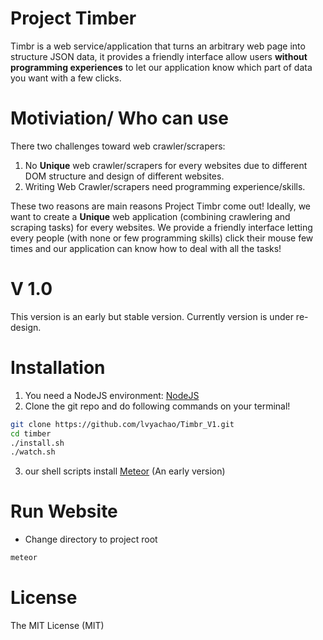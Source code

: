 # Project Timber
Timbr is a web service/application that turns an arbitrary web page into structure JSON data, it provides a friendly interface allow users **without programming experiences** to let our application know which part of data you want with a few clicks.

# Motiviation/ Who can use
There two challenges toward web crawler/scrapers:
1. No **Unique** web crawler/scrapers for every websites due to different DOM structure and design of different websites.
2. Writing Web Crawler/scrapers need programming experience/skills.

These two reasons are main reasons Project Timbr come out! Ideally, we want to create a **Unique** web application (combining crawlering and scraping tasks) for every websites. We provide a friendly interface letting every people (with none or few programming skills) click their mouse few times and our application can know how to deal with all the tasks!

# V 1.0
This version is an early but stable version. Currently version is under re-design. 

# Installation
1. You need a NodeJS environment: [NodeJS](https://nodejs.org/en/)
2. Clone the git repo and do following commands on your terminal!
```bash
git clone https://github.com/lvyachao/Timbr_V1.git
cd timber
./install.sh
./watch.sh
```
3. our shell scripts install [Meteor](https://www.meteor.com/) (An early version)

# Run Website

- Change directory to project root
```bash
meteor
```
# License

The MIT License (MIT)
